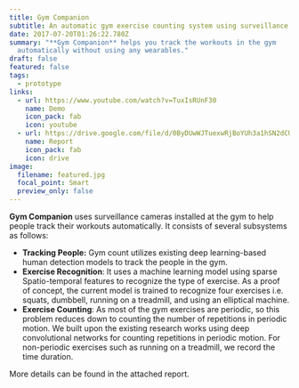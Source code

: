 ```yaml
---
title: Gym Companion
subtitle: An automatic gym exercise counting system using surveillance cameras
date: 2017-07-20T01:26:22.780Z
summary: "**Gym Companion** helps you track the workouts in the gym
  automatically without using any wearables."
draft: false
featured: false
tags:
  - prototype
links:
  - url: https://www.youtube.com/watch?v=TuxIsRUnF30
    name: Demo
    icon_pack: fab
    icon: youtube
  - url: https://drive.google.com/file/d/0ByDUwWJTuexwRjBoYUh3a1hSN2dCUFhDdmxlcjZMb1FyR1Y0/view?usp=sharing&resourcekey=0-G635WwTLRnXvnZbtoTCJDw
    name: Report
    icon_pack: fab
    icon: drive
image:
  filename: featured.jpg
  focal_point: Smart
  preview_only: false
---
```

**Gym Companion** uses surveillance cameras installed at the gym to help people track their workouts automatically. It consists of several subsystems as follows:

* **Tracking People:** Gym count utilizes existing deep learning-based human detection models to track the people in the gym.
* **Exercise Recognition**: It uses a machine learning model using sparse Spatio-temporal features to recognize the type of exercise. As a proof of concept, the current model is trained to recognize four exercises i.e. squats, dumbbell, running on a treadmill, and using an elliptical machine.
* **Exercise Counting**: As most of the gym exercises are periodic, so this problem reduces down to counting the number of repetitions in periodic motion. We built upon the existing research works using deep convolutional networks for counting repetitions in periodic motion. For non-periodic exercises such as running on a treadmill, we record the time duration.

More details can be found in the attached report.